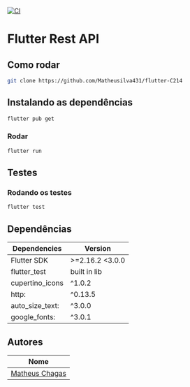 [![CI](https://github.com/Matheusilva431/flutter-C214/actions/workflows/CI.yml/badge.svg)](https://github.com/Matheusilva431/flutter-C214/actions/workflows/CI.yml)

# Flutter Rest API

## Como rodar
```bash
git clone https://github.com/Matheusilva431/flutter-C214
```

## Instalando as dependências
```bash
flutter pub get
```

### Rodar
```bash
flutter run
```

## Testes
### Rodando os testes
```bash
flutter test
```

## Dependências

| **Dependencies** | **Version**  |
|------------------|--------------|
| Flutter SDK      | >=2.16.2 <3.0.0  |
| flutter_test     | built in lib |
|cupertino_icons   | ^1.0.2       |
| http:            | ^0.13.5      |
| auto_size_text:  | ^3.0.0       |
| google_fonts:    | ^3.0.1       |


## Autores

| **Nome**        |
|-----------------|
| [Matheus Chagas](https://github.com/Matheusilva431) |
